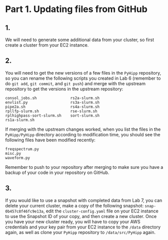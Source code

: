 # Part 1. Updating files from GitHub

## 1.
We will need to generate some additional data from your cluster, so first create a cluster from your EC2 instance.

## 2.
You will need to get the new versions of a few files in the `PyHipp` repository, so you can rename the following scripts you created in Lab 6 (remember to do `git add`, `git commit`, and `git push`) and merge with the upstream repository to get the versions in the upstream repository:

```shell
consol_jobs.sh               rs2a-slurm.sh
envlist.py                   rs3a-slurm.sh
pipe2a.sh                    rs4a-slurm.sh
rpllfp-slurm.sh              rse-slurm.sh
rplhighpass-sort-slurm.sh    sort-slurm.sh
rs1a-slurm.sh
```

If merging with the upstream changes worked, when you list the files in the `PyHipp/PyHipp` directory according to modification time, you should see the following files have been modified recently:

```shell
freqspectrum.py
misc.py
waveform.py
```

Remember to push to your repository after merging to make sure you have a backup of your code in your repository on GitHub.

## 3.
If you would like to use a snapshot with completed data from Lab 7, you can delete your current cluster, make a copy of the following snapshot: `snap-0b457c8f46fc9e13a`, edit the `cluster-config.yaml` file on your EC2 instance to use the Snapshot ID of your copy, and then create a new cluster. Once you have your new cluster ready, you will have to copy your AWS credentials and your key pair from your EC2 instance to the `/data` directory again, as well as clone your `PyHipp` repository to `/data/src/PyHipp` again.